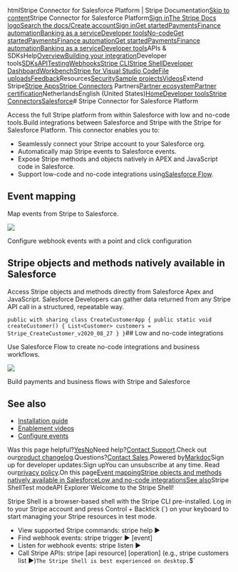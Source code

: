 htmlStripe Connector for Salesforce Platform | Stripe Documentation[Skip to content](#main-content)Stripe Connector for Salesforce Platform[Sign in](https://dashboard.stripe.com/login?redirect=https%3A%2F%2Fdocs.stripe.com%2Fconnectors%2Fstripe-connector-for-salesforce%2Foverview)[The Stripe Docs logo](/)[Search the docs/](#)[Create account](https://dashboard.stripe.com/register)[Sign in](https://dashboard.stripe.com/login?redirect=https%3A%2F%2Fdocs.stripe.com%2Fconnectors%2Fstripe-connector-for-salesforce%2Foverview)[Get started](/get-started)[Payments](/payments)[Finance automation](/finance-automation)[Banking as a service](/financial-services)[Developer tools](/development)[No-code](/no-code)[Get started](/get-started)[Payments](/payments)[Finance automation](/finance-automation)[](#)[Get started](/get-started)[Payments](/payments)[Finance automation](/finance-automation)[Banking as a service](/financial-services)[Developer tools](/development)[](#)APIs & SDKsHelp[Overview](/docs/development)[Building your integration](#)Developer tools[SDKs](#)[API](#)[Testing](#)[Webhooks](#)[Stripe CLI](#)[Stripe Shell](#)[Developer Dashboard](#)[Workbench](#)[Stripe for Visual Studio Code](/docs/stripe-vscode)[File uploads](/docs/file-upload)[Feedback](/docs/dev-tools-csat)Resources[Security](#)[Sample projects](#)[Videos](#)Extend Stripe[Stripe Apps](#)[Stripe Connectors](#)
Partners[Partner ecosystem](/docs/partners)[Partner certification](/docs/partners/training-and-certification)NetherlandsEnglish (United States)[](#)[](#)[Home](/docs)[Developer tools](/docs/development)[Stripe Connectors](/docs/connectors)[Salesforce](/docs/connectors/salesforce)# Stripe Connector for Salesforce Platform

Access the full Stripe platform from within Salesforce with low and no-code tools.Build integrations between Salesforce and Stripe with the Stripe for Salesforce Platform. This connector enables you to:

- Seamlessly connect your Stripe account to your Salesforce org.
- Automatically map Stripe events to Salesforce events.
- Expose Stripe methods and objects natively in APEX and JavaScript code in Salesforce.
- Support low-code and no-code integrations using[Salesforce Flow](https://www.salesforce.com/products/platform/solutions/automate-business-processes/).

## Event mapping

Map events from Stripe to Salesforce.

![](https://b.stripecdn.com/docs-statics-srv/assets/salesforce_event_config.9bddcc789f3279db8ffd840826d17fa4.png)

Configure webhook events with a point and click configuration

## Stripe objects and methods natively available in Salesforce

Access Stripe objects and methods directly from Salesforce Apex and JavaScript. Salesforce Developers can gather data returned from any Stripe API call in a structured, repeatable way.

`public with sharing class CreateCustomerApp {
  public static void createCustomer() {
    List<Customer> customers = Stripe_CreateCustomer_v2020_08_27
  }
}`## Low and no-code integrations

Use Salesforce Flow to create no-code integrations and business workflows.

![](https://b.stripecdn.com/docs-statics-srv/assets/salesforce_flow_view.3e2bf3ddbbdb290d96e3f62082cb3079.png)

Build payments and business flows with Stripe and Salesforce

## See also

- [Installation guide](/plugins/stripe-connector-for-salesforce/installation-guide)
- [Enablement videos](/plugins/stripe-connector-for-salesforce/videos)
- [Configure events](/plugins/stripe-connector-for-salesforce/configure-events)

Was this page helpful?[Yes](#)[No](#)Need help?[Contact Support](https://support.stripe.com/).Check out our[product changelog](https://stripe.com/blog/changelog).Questions?[Contact Sales](https://stripe.com/contact/sales).Powered by[Markdoc](https://markdoc.dev)Sign up for developer updates:Sign upYou can unsubscribe at any time. Read our[privacy policy](https://stripe.com/privacy).On this page[Event mapping](#event-mapping)[Stripe objects and methods natively available in Salesforce](#stripe-objects-and-methods-natively-available-in-salesforce)[Low and no-code integrations](#low-and-no-code-integrations)[See also](#see-also)Stripe ShellTest modeAPI Explorer[](https://stripe.com/docs/stripe-cli#install)`Welcome to the Stripe Shell!

Stripe Shell is a browser-based shell with the Stripe CLI pre-installed. Log in to your
Stripe account and press Control + Backtick (`) on your keyboard to start managing your Stripe
resources in test mode.

- View supported Stripe commands: stripe help ▶️
- Find webhook events: stripe trigger ▶️ [event]
- Listen for webhook events: stripe listen ▶
- Call Stripe APIs: stripe [api resource] [operation] (e.g., stripe customers list ▶️)`The Stripe Shell is best experienced on desktop.`$`
